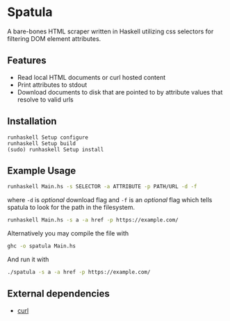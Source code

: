 # Spatula

A bare-bones HTML scraper written in Haskell utilizing css selectors for filtering DOM element attributes. 


## Features

- Read local HTML documents or curl hosted content
- Print attributes to stdout
- Download documents to disk that are pointed to by attribute values that resolve to valid urls


## Installation

```
runhaskell Setup configure
runhaskell Setup build
(sudo) runhaskell Setup install
```


## Example Usage

```bash
runhaskell Main.hs -s SELECTOR -a ATTRIBUTE -p PATH/URL -d -f
```

where ``-d`` is _optional_ download flag and ``-f`` is an _optional_ flag which tells spatula to look for the path in the filesystem.

```bash
runhaskell Main.hs -s a -a href -p https://example.com/
```

Alternatively you may compile the file with

```bash
ghc -o spatula Main.hs
```

And run it with

```bash
./spatula -s a -a href -p https://example.com/
```


## External dependencies
- [curl](https://curl.haxx.se/)
